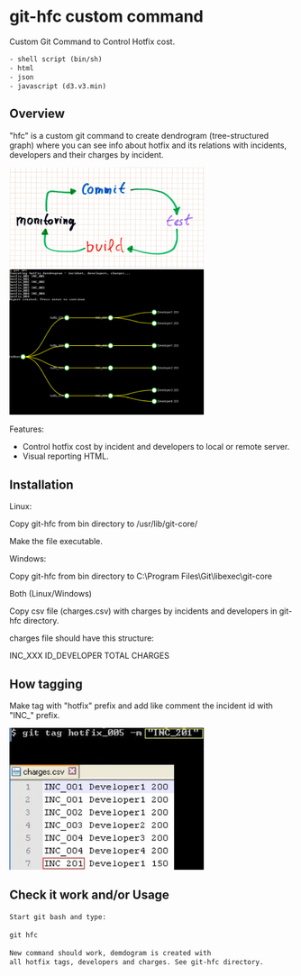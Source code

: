 # git-hfc custom command

Custom Git Command to Control Hotfix cost.

````
- shell script (bin/sh)
- html
- json
- javascript (d3.v3.min)
````

## Overview

"hfc" is a custom git command to create dendrogram (tree-structured graph) where you can see
info about hotfix and its relations with incidents, developers and their charges by incident.

<img src="screenshots/ci.jpg" width="345px" />
<br>
<img src="screenshots/git-hfc2.jpg" width="345px" />

Features:

- Control hotfix cost by incident and developers to local or remote server.
- Visual reporting HTML.

## Installation

Linux:

Copy git-hfc from bin directory to /usr/lib/git-core/

Make the file executable.

Windows:

Copy git-hfc from bin directory to C:\Program Files\Git\libexec\git-core  

Both (Linux/Windows)


Copy csv file (charges.csv) with charges by incidents and developers in git-hfc directory. 

charges file should have this structure:

INC_XXX ID_DEVELOPER TOTAL CHARGES

## How tagging

Make tag with "hotfix" prefix and add like comment the incident id with "INC_" prefix.

<img src="screenshots/tagging.jpg" width="345px" />

## Check it work and/or Usage

```
Start git bash and type:

git hfc

New command should work, demdogram is created with
all hotfix tags, developers and charges. See git-hfc directory.

```